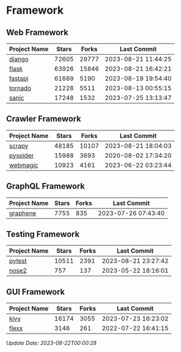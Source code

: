 # Framework

## Web Framework
| Project Name | Stars | Forks | Last Commit |
| ------------ | ----- | ----- | ----------- |
| [django](https://github.com/django/django) | 72605 | 29777 | 2023-08-21 11:44:25 |
| [flask](https://github.com/pallets/flask) | 63926 | 15846 | 2023-08-21 16:42:21 |
| [fastapi](https://github.com/tiangolo/fastapi) | 61669 | 5190 | 2023-08-19 19:54:40 |
| [tornado](https://github.com/tornadoweb/tornado) | 21228 | 5511 | 2023-08-13 00:55:15 |
| [sanic](https://github.com/sanic-org/sanic) | 17248 | 1532 | 2023-07-25 13:13:47 |

## Crawler Framework
| Project Name | Stars | Forks | Last Commit |
| ------------ | ----- | ----- | ----------- |
| [scrapy](https://github.com/scrapy/scrapy) | 48185 | 10107 | 2023-08-21 18:04:03 |
| [pyspider](https://github.com/binux/pyspider) | 15988 | 3693 | 2020-08-02 17:34:20 |
| [webmagic](https://github.com/code4craft/webmagic) | 10923 | 4161 | 2023-06-22 03:23:44 |

## GraphQL Framework
| Project Name | Stars | Forks | Last Commit |
| ------------ | ----- | ----- | ----------- |
| [graphene](https://github.com/graphql-python/graphene) | 7755 | 835 | 2023-07-26 07:43:40 |

## Testing Framework
| Project Name | Stars | Forks | Last Commit |
| ------------ | ----- | ----- | ----------- |
| [pytest](https://github.com/pytest-dev/pytest) | 10511 | 2391 | 2023-08-21 23:27:42 |
| [nose2](https://github.com/nose-devs/nose2) | 757 | 137 | 2023-05-22 18:16:01 |

## GUI Framework
| Project Name | Stars | Forks | Last Commit |
| ------------ | ----- | ----- | ----------- |
| [kivy](https://github.com/kivy/kivy) | 16174 | 3055 | 2023-07-23 16:23:02 |
| [flexx](https://github.com/flexxui/flexx) | 3146 | 261 | 2022-07-22 16:41:15 |

*Update Date: 2023-08-22T00:00:28*